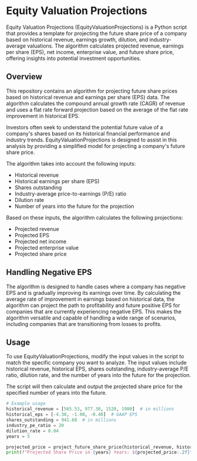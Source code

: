 # Equity Valuation Projections 

Equity Valuation Projections (EquityValuationProjections) is a Python script that provides a template for projecting the future share price of a company based on historical revenue, earnings growth, dilution, and industry-average valuations. The algorithm calculates projected revenue, earnings per share (EPS), net income, enterprise value, and future share price, offering insights into potential investment opportunities.

## Overview

This repository contains an algorithm for projecting future share prices based on historical revenue and earnings per share (EPS) data. The algorithm calculates the compound annual growth rate (CAGR) of revenue and uses a flat rate forward projection based on the average of the flat rate improvement in historical EPS.

Investors often seek to understand the potential future value of a company's shares based on its historical financial performance and industry trends. EquityValuationProjections is designed to assist in this analysis by providing a simplified model for projecting a company's future share price.

The algorithm takes into account the following inputs:
- Historical revenue
- Historical earnings per share (EPS)
- Shares outstanding
- Industry-average price-to-earnings (P/E) ratio
- Dilution rate
- Number of years into the future for the projection

Based on these inputs, the algorithm calculates the following projections:
- Projected revenue
- Projected EPS
- Projected net income
- Projected enterprise value
- Projected share price

## Handling Negative EPS
The algorithm is designed to handle cases where a company has negative EPS and is gradually improving its earnings over time. By calculating the average rate of improvement in earnings based on historical data, the algorithm can project the path to profitability and future positive EPS for companies that are currently experiencing negative EPS. This makes the algorithm versatile and capable of handling a wide range of scenarios, including companies that are transitioning from losses to profits.

## Usage

To use EquityValuationProjections, modify the input values in the script to match the specific company you want to analyze. The input values include historical revenue, historical EPS, shares outstanding, industry-average P/E ratio, dilution rate, and the number of years into the future for the projection.

The script will then calculate and output the projected share price for the specified number of years into the future.

```python
# Example usage
historical_revenue = [565.53, 977.30, 1520, 1980]  # in millions
historical_eps = [-4.30, -1.00, -0.40]  # GAAP EPS
shares_outstanding = 941.68  # in millions
industry_pe_ratio = 20
dilution_rate = 0.04
years = 5

projected_price = project_future_share_price(historical_revenue, historical_eps, shares_outstanding, industry_pe_ratio, dilution_rate, years)
print(f"Projected Share Price in {years} Years: ${projected_price:.2f}")
